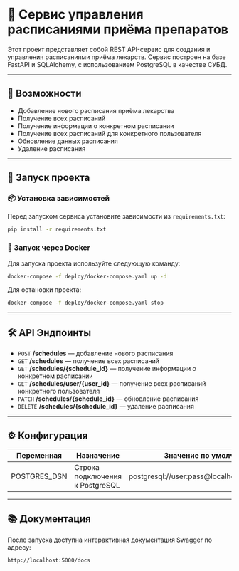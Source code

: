 # 📅 Сервис управления расписаниями приёма препаратов

Этот проект представляет собой REST API-сервис для создания и управления расписаниями приёма лекарств. Сервис построен на базе FastAPI и SQLAlchemy, с использованием PostgreSQL в качестве СУБД.

---

## 📌 Возможности

- Добавление нового расписания приёма лекарства
- Получение всех расписаний
- Получение информации о конкретном расписании
- Получение всех расписаний для конкретного пользователя
- Обновление данных расписания
- Удаление расписания

---

## 🚀 Запуск проекта

### 📦 Установка зависимостей

Перед запуском сервиса установите зависимости из `requirements.txt`:

```bash
pip install -r requirements.txt
```

### 🐳 Запуск через Docker

Для запуска проекта используйте следующую команду:

```bash
docker-compose -f deploy/docker-compose.yaml up -d
```

Для остановки проекта:

```bash
docker-compose -f deploy/docker-compose.yaml stop
```

---

## 🛠️ API Эндпоинты

- `POST` **/schedules** — добавление нового расписания
- `GET` **/schedules** — получение всех расписаний
- `GET` **/schedules/{schedule_id}** — получение информации о конкретном расписании
- `GET` **/schedules/user/{user_id}** — получение всех расписаний конкретного пользователя
- `PATCH` **/schedules/{schedule_id}** — обновление расписания
- `DELETE` **/schedules/{schedule_id}** — удаление расписания

---

## ⚙️ Конфигурация

| Переменная | Назначение | Значение по умолчанию |
| --- | --- | --- |
| POSTGRES_DSN | Строка подключения к PostgreSQL | postgresql://user:pass@localhost:5432/schedb |

---

## 📚 Документация

После запуска доступна интерактивная документация Swagger по адресу:

```
http://localhost:5000/docs
```
